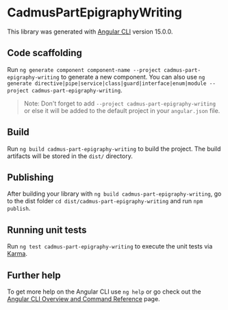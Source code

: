 # CadmusPartEpigraphyWriting

This library was generated with [Angular CLI](https://github.com/angular/angular-cli) version 15.0.0.

## Code scaffolding

Run `ng generate component component-name --project cadmus-part-epigraphy-writing` to generate a new component. You can also use `ng generate directive|pipe|service|class|guard|interface|enum|module --project cadmus-part-epigraphy-writing`.
> Note: Don't forget to add `--project cadmus-part-epigraphy-writing` or else it will be added to the default project in your `angular.json` file. 

## Build

Run `ng build cadmus-part-epigraphy-writing` to build the project. The build artifacts will be stored in the `dist/` directory.

## Publishing

After building your library with `ng build cadmus-part-epigraphy-writing`, go to the dist folder `cd dist/cadmus-part-epigraphy-writing` and run `npm publish`.

## Running unit tests

Run `ng test cadmus-part-epigraphy-writing` to execute the unit tests via [Karma](https://karma-runner.github.io).

## Further help

To get more help on the Angular CLI use `ng help` or go check out the [Angular CLI Overview and Command Reference](https://angular.io/cli) page.
